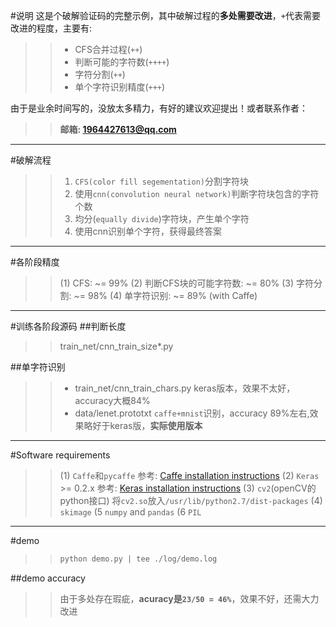 #说明
这是个破解验证码的完整示例，其中破解过程的**多处需要改进**，`+`代表需要改进的程度，主要有:
>> - CFS合并过程(`++`)
>> - 判断可能的字符数(`++++`)
>> - 字符分割(`++`)
>> - 单个字符识别精度(`+++`)

由于是业余时间写的，没放太多精力，有好的建议欢迎提出！或者联系作者：
>> **邮箱: 1964427613@qq.com**

---
#破解流程
>> 1. `CFS(color fill segementation)`分割字符块
>> 2. 使用`cnn(convolution neural network)`判断字符块包含的字符个数
>> 3. 均分(`equally divide`)字符块，产生单个字符
>> 4. 使用cnn识别单个字符，获得最终答案

---


#各阶段精度
>> (1) CFS: ~= 99%
>> (2) 判断CFS块的可能字符数: ~= 80%
>> (3) 字符分割: ~= 98%
>> (4) 单字符识别: ~= 89% (with Caffe)

---
#训练各阶段源码
##判断长度
>> train_net/cnn_train_size*.py

##单字符识别
>> - train_net/cnn_train_chars.py
>> keras版本，效果不太好，accuracy大概84%
>> - data/lenet.prototxt
>> `caffe+mnist`识别，accuracy 89%左右,效果略好于keras版，**实际使用版本**

---

#Software requirements
>> (1) `Caffe`和`pycaffe`
>> 参考: [Caffe installation instructions](http://caffe.berkeleyvision.org/installation.html)
>> (2) `Keras` >= 0.2.x
>> 参考: [Keras installation instructions](http://keras.io/#installation)
>> (3) `cv2`(openCV的python接口)
>> 将`cv2.so`放入`/usr/lib/python2.7/dist-packages`
>> (4) `skimage`
>> (5 `numpy` and `pandas`
>> (6 `PIL`

---
#demo
>> ``` python
>> python demo.py | tee ./log/demo.log
>> ```

##demo accuracy
>> 由于多处存在瑕疵，**acuracy是`23/50 = 46%`**，效果不好，还需大力改进

